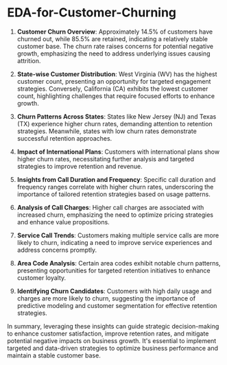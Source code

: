 # EDA-for-Customer-Churning

 

1. **Customer Churn Overview**: Approximately 14.5% of customers have churned out, while 85.5% are retained, indicating a relatively stable customer base. The churn rate raises concerns for potential negative growth, emphasizing the need to address underlying issues causing attrition.

2. **State-wise Customer Distribution**: West Virginia (WV) has the highest customer count, presenting an opportunity for targeted engagement strategies. Conversely, California (CA) exhibits the lowest customer count, highlighting challenges that require focused efforts to enhance growth.

3. **Churn Patterns Across States**: States like New Jersey (NJ) and Texas (TX) experience higher churn rates, demanding attention to retention strategies. Meanwhile, states with low churn rates demonstrate successful retention approaches.

4. **Impact of International Plans**: Customers with international plans show higher churn rates, necessitating further analysis and targeted strategies to improve retention and revenue.

5. **Insights from Call Duration and Frequency**: Specific call duration and frequency ranges correlate with higher churn rates, underscoring the importance of tailored retention strategies based on usage patterns.

6. **Analysis of Call Charges**: Higher call charges are associated with increased churn, emphasizing the need to optimize pricing strategies and enhance value propositions.

7. **Service Call Trends**: Customers making multiple service calls are more likely to churn, indicating a need to improve service experiences and address concerns promptly.

8. **Area Code Analysis**: Certain area codes exhibit notable churn patterns, presenting opportunities for targeted retention initiatives to enhance customer loyalty.

9. **Identifying Churn Candidates**: Customers with high daily usage and charges are more likely to churn, suggesting the importance of predictive modeling and customer segmentation for effective retention strategies.

In summary, leveraging these insights can guide strategic decision-making to enhance customer satisfaction, improve retention rates, and mitigate potential negative impacts on business growth. It's essential to implement targeted and data-driven strategies to optimize business performance and maintain a stable customer base.
